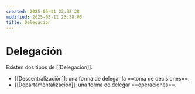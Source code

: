```yaml
---
created: 2025-05-11 23:32:28
modified: 2025-05-11 23:38:03
title: Delegación
---
```


# Delegación

Existen dos tipos de [[Delegación]].

- [[Descentralización]]: una forma de delegar la ==toma de decisiones==.
- [[Departamentalización]]: una forma de delegar ==operaciones==.
